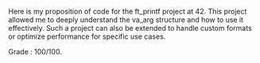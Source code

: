 Here is my proposition of code for the ft_printf project at 42.
This project allowed me to deeply understand the va_arg structure and how to use it effectively.
Such a project can also be extended to handle custom formats or optimize performance for specific use cases.

Grade : 100/100.
